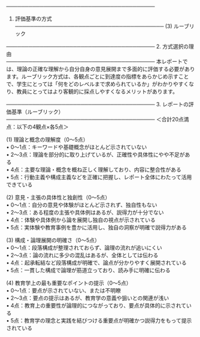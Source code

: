 ────────────────────────────────────────
1. 評価基準の方式  
────────────────────────────────────────
(3) ルーブリック

────────────────────────────────────────
2. 方式選択の理由  
────────────────────────────────────────
本レポートでは、理論の正確な理解から自分自身の意見展開まで多面的に評価する必要があります。ルーブリック方式は、各観点ごとに到達度の指標をあらかじめ示すことで、学生にとっては「何をどのレベルまで求められているか」がわかりやすくなり、教員にとってはより客観的に採点しやすくなるメリットがあります。

────────────────────────────────────────
3. レポートの評価基準（ルーブリック）  
────────────────────────────────────────
＜合計20点満点：以下の4観点×各5点＞

(1) 理論と概念の理解度（0～5点）  
• 0～1点：キーワードや基礎概念がほとんど示されていない  
• 2～3点：理論を部分的に取り上げているが、正確性や具体性にやや不足がある  
• 4点：主要な理論・概念を概ね正しく理解しており、内容に整合性がある  
• 5点：行動主義や構成主義などを正確に把握し、レポート全体にわたって活用できている  

(2) 意見・主張の具体性と独創性（0～5点）  
• 0～1点：自分の意見や体験がほとんど示されず、独自性もない  
• 2～3点：ある程度の主張や具体例はあるが、説得力が十分でない  
• 4点：体験や具体例から論を展開し独自の視点が示されている  
• 5点：実体験や教育事例を豊かに活用し、独自の洞察が明確で説得力がある  

(3) 構成・論理展開の明確さ（0～5点）  
• 0～1点：段落構成が整理されておらず、論理の流れが追いにくい  
• 2～3点：論の流れに多少の混乱はあるが、全体としては伝わる  
• 4点：起承転結など段落構成が明確で、論点が分かりやすく展開されている  
• 5点：一貫した構成で論理が筋道立っており、読み手に明確に伝わる  

(4) 教育学上の最も重要なポイントの提示（0～5点）  
• 0～1点：要点が示されていない、または不明瞭  
• 2～3点：要点の提示はあるが、教育学の意義や狙いとの関連が浅い  
• 4点：教育上の重要性が論理的につながっており、要点が具体的に示されている  
• 5点：教育学の理念と実践を結びつける重要点が明確かつ説得力をもって提示されている  